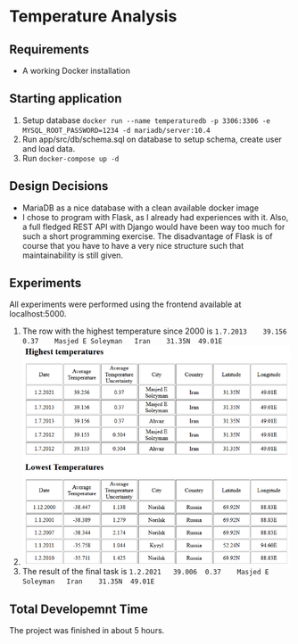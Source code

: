 # Temperature Analysis

## Requirements
- A working Docker installation

## Starting application
1. Setup database `docker run --name temperaturedb -p 3306:3306 -e MYSQL_ROOT_PASSWORD=1234 -d mariadb/server:10.4`
2. Run app/src/db/schema.sql on database to setup schema, create user and load data.
3. Run `docker-compose up -d`

## Design Decisions
- MariaDB as a nice database with a clean available docker image
- I chose to program with Flask, as I already had experiences with it. Also,
a full fledged REST API with Django would have been way too much for such a 
  short programming exercise. The disadvantage of Flask is of course that you have
  to have a very nice structure such that maintainability is still given.

## Experiments
All experiments were performed using the frontend available at localhost:5000.

 1. The row with the highest temperature since 2000 is `1.7.2013 	39.156 	0.37 	Masjed E Soleyman 	Iran 	31.35N 	49.01E`
 2. ![Table with temperature of 0.1 degree higher.](resources/2b.png)
 3. The result of the final task is `1.2.2021 	39.006 	0.37 	Masjed E Soleyman 	Iran 	31.35N 	49.01E`

## Total Developemnt Time
The project was finished in about 5 hours.